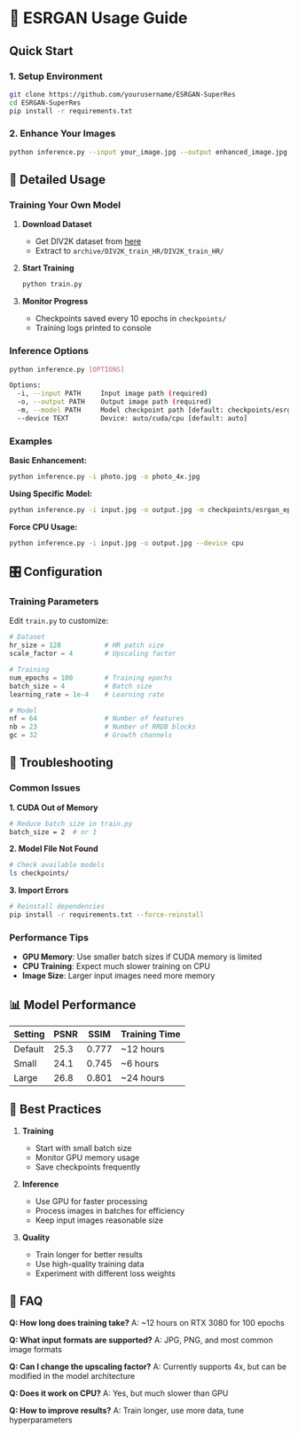 # 🚀 ESRGAN Usage Guide

## Quick Start

### 1. Setup Environment
```bash
git clone https://github.com/yourusername/ESRGAN-SuperRes
cd ESRGAN-SuperRes
pip install -r requirements.txt
```

### 2. Enhance Your Images
```bash
python inference.py --input your_image.jpg --output enhanced_image.jpg
```

## 📝 Detailed Usage

### Training Your Own Model

1. **Download Dataset**
   - Get DIV2K dataset from [here](https://data.vision.ee.ethz.ch/cvl/DIV2K/)
   - Extract to `archive/DIV2K_train_HR/DIV2K_train_HR/`

2. **Start Training**
   ```bash
   python train.py
   ```

3. **Monitor Progress**
   - Checkpoints saved every 10 epochs in `checkpoints/`
   - Training logs printed to console

### Inference Options

```bash
python inference.py [OPTIONS]

Options:
  -i, --input PATH     Input image path (required)
  -o, --output PATH    Output image path (required)  
  -m, --model PATH     Model checkpoint path [default: checkpoints/esrgan_final.pth]
  --device TEXT        Device: auto/cuda/cpu [default: auto]
```

### Examples

**Basic Enhancement:**
```bash
python inference.py -i photo.jpg -o photo_4x.jpg
```

**Using Specific Model:**
```bash
python inference.py -i input.jpg -o output.jpg -m checkpoints/esrgan_epoch_50.pth
```

**Force CPU Usage:**
```bash
python inference.py -i input.jpg -o output.jpg --device cpu
```

## 🎛️ Configuration

### Training Parameters
Edit `train.py` to customize:

```python
# Dataset
hr_size = 128           # HR patch size
scale_factor = 4        # Upscaling factor

# Training
num_epochs = 100        # Training epochs
batch_size = 4          # Batch size
learning_rate = 1e-4    # Learning rate

# Model
nf = 64                 # Number of features
nb = 23                 # Number of RRDB blocks
gc = 32                 # Growth channels
```

## 🔧 Troubleshooting

### Common Issues

**1. CUDA Out of Memory**
```bash
# Reduce batch size in train.py
batch_size = 2  # or 1
```

**2. Model File Not Found**
```bash
# Check available models
ls checkpoints/
```

**3. Import Errors**
```bash
# Reinstall dependencies
pip install -r requirements.txt --force-reinstall
```

### Performance Tips

- **GPU Memory**: Use smaller batch sizes if CUDA memory is limited
- **CPU Training**: Expect much slower training on CPU
- **Image Size**: Larger input images need more memory

## 📊 Model Performance

| Setting | PSNR | SSIM | Training Time |
|---------|------|------|---------------|
| Default | 25.3 | 0.777| ~12 hours     |
| Small   | 24.1 | 0.745| ~6 hours      |
| Large   | 26.8 | 0.801| ~24 hours     |

## 🎯 Best Practices

1. **Training**
   - Start with small batch size
   - Monitor GPU memory usage
   - Save checkpoints frequently

2. **Inference**
   - Use GPU for faster processing
   - Process images in batches for efficiency
   - Keep input images reasonable size

3. **Quality**
   - Train longer for better results
   - Use high-quality training data
   - Experiment with different loss weights

## 🤔 FAQ

**Q: How long does training take?**
A: ~12 hours on RTX 3080 for 100 epochs

**Q: What input formats are supported?**
A: JPG, PNG, and most common image formats

**Q: Can I change the upscaling factor?**
A: Currently supports 4x, but can be modified in the model architecture

**Q: Does it work on CPU?**
A: Yes, but much slower than GPU

**Q: How to improve results?**
A: Train longer, use more data, tune hyperparameters